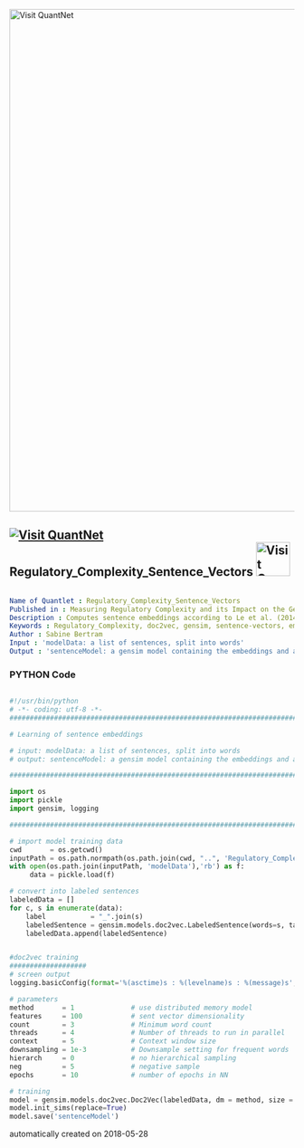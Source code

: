 [<img src="https://github.com/QuantLet/Styleguide-and-FAQ/blob/master/pictures/banner.png" width="888" alt="Visit QuantNet">](http://quantlet.de/)

## [<img src="https://github.com/QuantLet/Styleguide-and-FAQ/blob/master/pictures/qloqo.png" alt="Visit QuantNet">](http://quantlet.de/) **Regulatory_Complexity_Sentence_Vectors** [<img src="https://github.com/QuantLet/Styleguide-and-FAQ/blob/master/pictures/QN2.png" width="60" alt="Visit QuantNet 2.0">](http://quantlet.de/)

```yaml

Name of Quantlet : Regulatory_Complexity_Sentence_Vectors
Published in : Measuring Regulatory Complexity and its Impact on the German Banking Sector
Description : Computes sentence embeddings according to Le et al. (2014) doc2vec using gensim
Keywords : Regulatory_Complexity, doc2vec, gensim, sentence-vectors, embeddings
Author : Sabine Bertram
Input : 'modelData: a list of sentences, split into words'
Output : 'sentenceModel: a gensim model containing the embeddings and additional info'

```

### PYTHON Code
```python

#!/usr/bin/python
# -*- coding: utf-8 -*-
################################################################################

# Learning of sentence embeddings

# input: modelData: a list of sentences, split into words
# output: sentenceModel: a gensim model containing the embeddings and additional info

################################################################################

import os
import pickle
import gensim, logging

################################################################################

# import model training data
cwd       = os.getcwd()
inputPath = os.path.normpath(os.path.join(cwd, "..", 'Regulatory_Complexity_Preprocessing'))
with open(os.path.join(inputPath, 'modelData'),'rb') as f:
     data = pickle.load(f)

# convert into labeled sentences
labeledData = []
for c, s in enumerate(data):
    label           = "_".join(s)
    labeledSentence = gensim.models.doc2vec.LabeledSentence(words=s, tags=[label])
    labeledData.append(labeledSentence)


#doc2vec training
###################
# screen output
logging.basicConfig(format='%(asctime)s : %(levelname)s : %(message)s', level=logging.INFO)

# parameters
method       = 1              # use distributed memory model
features     = 100            # sent vector dimensionality
count        = 3              # Minimum word count
threads      = 4              # Number of threads to run in parallel
context      = 5              # Context window size
downsampling = 1e-3           # Downsample setting for frequent words
hierarch     = 0              # no hierarchical sampling
neg          = 5              # negative sample
epochs       = 10             # number of epochs in NN

# training
model = gensim.models.doc2vec.Doc2Vec(labeledData, dm = method, size = features, window = context, min_count = count, workers = threads, sample = downsampling, hs = hierarch, negative = neg, iter = epochs)
model.init_sims(replace=True)
model.save('sentenceModel')

```

automatically created on 2018-05-28